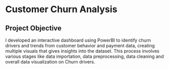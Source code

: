 # Customer Churn Analysis

## Project Objective
I developed an interactive dashboard using PowerBI to identify churn drivers and trends from customer behavior and payment data, creating multiple visuals that gives insights into the dataset.
This process involves various stages like data importation, data preprocessing, data cleaning and overall data visualization on Churn drivers.
